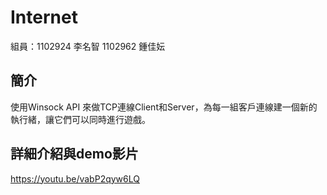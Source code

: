 # Internet
組員：1102924 李名智 1102962 鍾佳妘
## 簡介
使用Winsock API 來做TCP連線Client和Server，為每一組客戶連線建一個新的執行緒，讓它們可以同時進行遊戲。
## 詳細介紹與demo影片
https://youtu.be/vabP2qyw6LQ
